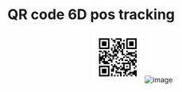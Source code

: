 # QR code 6D pos tracking

<div align="center">
  <img src="./readmeImages/qrcode_affine_robotics.png" alt="image" style="width:20%;">
  <img src="./readmeImages/sample.gif" alt="image" style="width:50%;">
</div>


